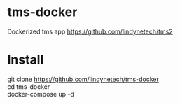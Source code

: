 # tms-docker
Dockerized tms app
https://github.com/lindynetech/tms2

# Install

git clone https://github.com/lindynetech/tms-docker <br>
cd tms-docker <br>
docker-compose up -d
